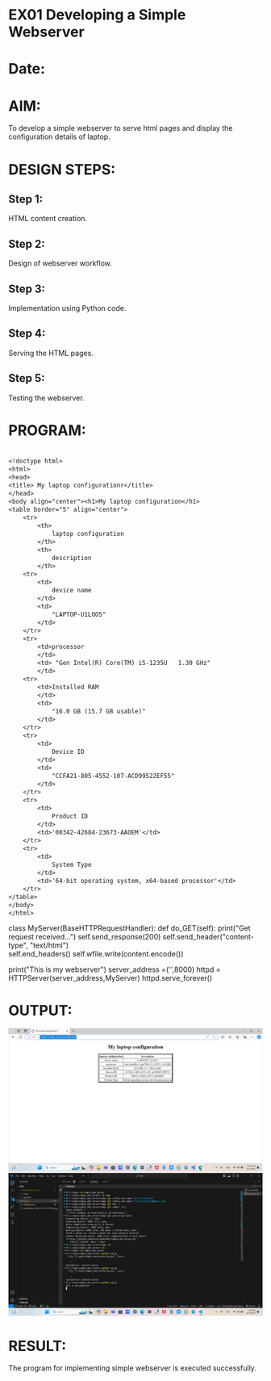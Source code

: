 # EX01 Developing a Simple Webserver

# Date:
# AIM:
To develop a simple webserver to serve html pages and display the configuration details of laptop.

# DESIGN STEPS:
## Step 1:
HTML content creation.

## Step 2:
Design of webserver workflow.

## Step 3:
Implementation using Python code.

## Step 4:
Serving the HTML pages.

## Step 5:
Testing the webserver.

# PROGRAM:
```

<!doctype html>
<html>
<head>
<title> My laptop configurationr</title>
</head>
<body align="center"><h1>My laptop configuration</h1>
<table border="5" align="center">
    <tr>
        <th>
            laptop configuration
        </th>
        <th>
            description
        </th>
    <tr>
        <td>
            device name
        </td>
        <td>
            "LAPTOP-U1LOO5"
        </td>
    </tr>
    <tr>
        <td>processor
        </td>
        <td> "Gen Intel(R) Core(TM) i5-1235U   1.30 GHz"
        </td>
    <tr>
        <td>Installed RAM
        </td>
        <td>
            "16.0 GB (15.7 GB usable)"
        </td>
    </tr>
    <tr>
        <td>
            Device ID
        </td>
        <td>
            "CCFA21-805-4552-107-ACD99522EF55"
        </td>
    </tr>
    <tr>
        <td>
            Product ID
        </td>
        <td>'00342-42684-23673-AAOEM'</td>
    </tr>
    <tr>
        <td>
            System Type
        </td>
        <td>'64-bit operating system, x64-based processor'</td>
    </tr>
</table>
</body>
</html>
```
class MyServer(BaseHTTPRequestHandler):
    def do_GET(self):
        print("Get request received...")
        self.send_response(200) 
        self.send_header("content-type", "text/html")       
        self.end_headers()
        self.wfile.write(content.encode())

print("This is my webserver") 
server_address =('',8000)
httpd = HTTPServer(server_address,MyServer)
httpd.serve_forever()

# OUTPUT:
![alt text](<Screenshot 2024-12-01 125757.png>)
![alt text](<Screenshot 2024-12-01 131809.png>)
# RESULT:
The program for implementing simple webserver is executed successfully.
